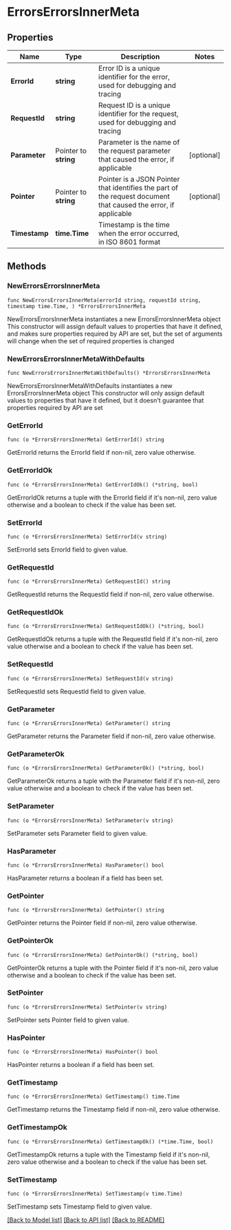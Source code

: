# ErrorsErrorsInnerMeta

## Properties

Name | Type | Description | Notes
------------ | ------------- | ------------- | -------------
**ErrorId** | **string** | Error ID is a unique identifier for the error, used for debugging and tracing | 
**RequestId** | **string** | Request ID is a unique identifier for the request, used for debugging and tracing | 
**Parameter** | Pointer to **string** | Parameter is the name of the request parameter that caused the error, if applicable | [optional] 
**Pointer** | Pointer to **string** | Pointer is a JSON Pointer that identifies the part of the request document that caused the error, if applicable | [optional] 
**Timestamp** | **time.Time** | Timestamp is the time when the error occurred, in ISO 8601 format | 

## Methods

### NewErrorsErrorsInnerMeta

`func NewErrorsErrorsInnerMeta(errorId string, requestId string, timestamp time.Time, ) *ErrorsErrorsInnerMeta`

NewErrorsErrorsInnerMeta instantiates a new ErrorsErrorsInnerMeta object
This constructor will assign default values to properties that have it defined,
and makes sure properties required by API are set, but the set of arguments
will change when the set of required properties is changed

### NewErrorsErrorsInnerMetaWithDefaults

`func NewErrorsErrorsInnerMetaWithDefaults() *ErrorsErrorsInnerMeta`

NewErrorsErrorsInnerMetaWithDefaults instantiates a new ErrorsErrorsInnerMeta object
This constructor will only assign default values to properties that have it defined,
but it doesn't guarantee that properties required by API are set

### GetErrorId

`func (o *ErrorsErrorsInnerMeta) GetErrorId() string`

GetErrorId returns the ErrorId field if non-nil, zero value otherwise.

### GetErrorIdOk

`func (o *ErrorsErrorsInnerMeta) GetErrorIdOk() (*string, bool)`

GetErrorIdOk returns a tuple with the ErrorId field if it's non-nil, zero value otherwise
and a boolean to check if the value has been set.

### SetErrorId

`func (o *ErrorsErrorsInnerMeta) SetErrorId(v string)`

SetErrorId sets ErrorId field to given value.


### GetRequestId

`func (o *ErrorsErrorsInnerMeta) GetRequestId() string`

GetRequestId returns the RequestId field if non-nil, zero value otherwise.

### GetRequestIdOk

`func (o *ErrorsErrorsInnerMeta) GetRequestIdOk() (*string, bool)`

GetRequestIdOk returns a tuple with the RequestId field if it's non-nil, zero value otherwise
and a boolean to check if the value has been set.

### SetRequestId

`func (o *ErrorsErrorsInnerMeta) SetRequestId(v string)`

SetRequestId sets RequestId field to given value.


### GetParameter

`func (o *ErrorsErrorsInnerMeta) GetParameter() string`

GetParameter returns the Parameter field if non-nil, zero value otherwise.

### GetParameterOk

`func (o *ErrorsErrorsInnerMeta) GetParameterOk() (*string, bool)`

GetParameterOk returns a tuple with the Parameter field if it's non-nil, zero value otherwise
and a boolean to check if the value has been set.

### SetParameter

`func (o *ErrorsErrorsInnerMeta) SetParameter(v string)`

SetParameter sets Parameter field to given value.

### HasParameter

`func (o *ErrorsErrorsInnerMeta) HasParameter() bool`

HasParameter returns a boolean if a field has been set.

### GetPointer

`func (o *ErrorsErrorsInnerMeta) GetPointer() string`

GetPointer returns the Pointer field if non-nil, zero value otherwise.

### GetPointerOk

`func (o *ErrorsErrorsInnerMeta) GetPointerOk() (*string, bool)`

GetPointerOk returns a tuple with the Pointer field if it's non-nil, zero value otherwise
and a boolean to check if the value has been set.

### SetPointer

`func (o *ErrorsErrorsInnerMeta) SetPointer(v string)`

SetPointer sets Pointer field to given value.

### HasPointer

`func (o *ErrorsErrorsInnerMeta) HasPointer() bool`

HasPointer returns a boolean if a field has been set.

### GetTimestamp

`func (o *ErrorsErrorsInnerMeta) GetTimestamp() time.Time`

GetTimestamp returns the Timestamp field if non-nil, zero value otherwise.

### GetTimestampOk

`func (o *ErrorsErrorsInnerMeta) GetTimestampOk() (*time.Time, bool)`

GetTimestampOk returns a tuple with the Timestamp field if it's non-nil, zero value otherwise
and a boolean to check if the value has been set.

### SetTimestamp

`func (o *ErrorsErrorsInnerMeta) SetTimestamp(v time.Time)`

SetTimestamp sets Timestamp field to given value.



[[Back to Model list]](../README.md#documentation-for-models) [[Back to API list]](../README.md#documentation-for-api-endpoints) [[Back to README]](../README.md)


